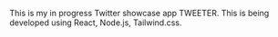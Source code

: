 This is my in progress Twitter showcase app TWEETER. This is being developed using React, Node.js, Tailwind.css.
